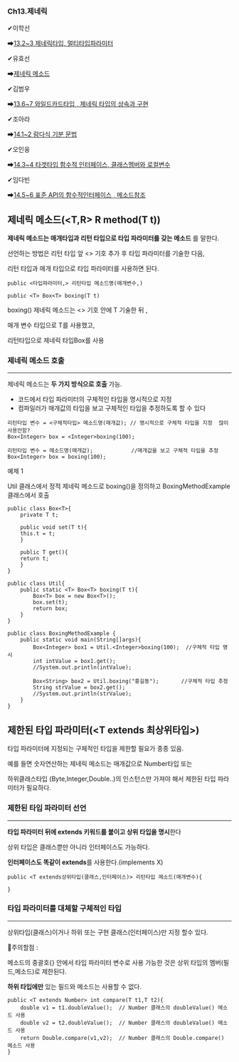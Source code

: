 ### Ch13.제네릭

✔이학선

➡[13.2~3 제네릭타입, 멀티타입파라미터](https://github.com/gkrtjs406/TIL/blob/master/Java/%EC%A0%9C%EB%84%A4%EB%A6%AD(Generic).md)

✔유효선

➡[제네릭 메소드](#제네릭-메소드tr-r-methodt-t)

✔김범우

➡[13.6~7 와일드카드타입 , 제네릭 타입의 상속과 구현](https://github.com/dakdlzhf/JavaGroupStudy/blob/master/%EA%B9%80%EB%B2%94%EC%9A%B0/3%EC%A3%BC%EC%B0%A8.md)

✔조아라

➡[14.1~2 람다식 기분 문법](https://github.com/ara0114/TIL/blob/22069a756ba7e15ac7b5e674b85d394f835ec5ac/JAVA/LambdaExpression.md)

✔오인웅

➡[14.3~4 타겟타입 함수적 인터페이스, 클래스멤버와 로컬변수](https://github.com/mn00149/JavaStudy/blob/master/study.md)

✔임다빈

➡[14.5~6 표준 API의 함수적인터페이스 , 메소드참조](https://github.com/olabeann/JavaStudy/blob/master/0627%20%EB%9E%8C%EB%8B%A4%EC%8B%9D_%ED%95%A8%EC%88%98%EC%A0%81%EC%9D%B8%ED%84%B0%ED%8E%98%EC%9D%B4%EC%8A%A4_%20%EB%A9%94%EC%86%8C%EB%93%9C%20%EC%B0%B8%EC%A1%B0.md)

## 제네릭 메소드(<T,R> R method(T t))

**제네릭 메소드는 매개타입과 리턴 타입으로 타입 파라미터를 갖는 메소드** 를 말한다.

선언하는 방법은 리턴 타입 앞 <> 기호 추가 후 타입 파라미터를 기술한 다음, 

리턴 타입과 매개 타입으로 타입 파라미터를 사용하면 된다.

```
public <타입파라미터,> 리턴타입 메소드명(매개변수,) 
```

```
public <T> Box<T> boxing(T t)
```

boxing() 제네릭 메소드는 <> 기호 안에 T 기술한 뒤 , 

매개 변수 타입으로 T를 사용했고, 

리턴타입으로 제네릭 타입Box<T>를 사용



### 제네릭 메소드 호출

---

제네릭 메소드는 **두 가지 방식으로 호출** 가능.

- 코드에서 타입 파라미터의 구체적인 타입을 명시적으로 지정
- 컴파일러가 매개값의 타입을 보고 구체적인 타입을 추정하도록 할 수 있다

```
리턴타입 변수 = <구체적타입> 메소드명(매개값); // 명시적으로 구체적 타입을 지정  많이사용안함?
Box<Integer> box = <Integer>boxing(100);

리턴타입 변수 = 메소드명(매개값); 			//매개값을 보고 구체적 타입을 추정
Box<Integer> box = boxing(100);
```



예제 1

Util 클래스에서 정적 제네릭 메소드로 boxing()을 정의하고 BoxingMethodExample 클래스에서 호출

```
public class Box<T>{
	private T t;
	
	public void set(T t){
	this.t = t;
	}
	
	public T get(){
	return t;
	}
}
```

```
public class Util{
	public static <T> Box<T> boxing(T t){
		Box<T> box = new Box<T>();
		box.set(t);
		return box;
	}
}
```

```
public class BoxingMethodExample {
	public static void main(String[]args){
		Box<Integer> box1 = Util.<Integer>boxing(100);  //구체적 타입 명시
		int intValue = box1.get();
		//System.out.println(intValue);
		
		Box<String> box2 = Util.boxing("홍길동");		 //구체적 타입 추정
		String strValue = box2.get();
		//System.out.println(strValue);
	}
}
```



## 제한된 타입 파라미터(<T extends 최상위타입>)

타입 파라미터에 지정되는 구체적인 타입을 제한할 필요가 종종 있음.

예를 들면 숫자연산하는 제네릭 메소드는 매개값으로 Number타입 또는 

하위클래스타입 (Byte,Integer,Double..)의 인스턴스만 가져야 해서 제한된 타입 파라미터가 필요하다.



### 제한된 타입 파라미터 선언

---

**타입 파라미터 뒤에 extends 키워드를 붙이고 상위 타입을 명시**한다

상위 타입은 클래스뿐만 아니라 인터페이스도 가능하다. 

**인터페이스도 똑같이 extends**를 사용한다.(implements X)

```
public <T extends상위타입(클래스,인터페이스)> 리턴타입 메소드(매개변수){

}
```



### 타입 파라미터를 대체할 구체적인 타입

---

상위타입(클래스)이거나 하위 또는 구현 클래스(인터페이스)만 지정 할수 있다.

📌주의할점 :

메소드의 중괄호{} 안에서 타입 파라미터 변수로 사용 가능한 것은 상위 타입의 멤버(필드,메소드)로 제한된다.

**하위 타입에만** 있는 필드와 메소드는 사용할 수 없다.

```
public <T extends Number> int compare(T t1,T t2){
	double v1 = t1.doubleValue();  // Number 클래스의 doubleValue() 메소드 사용
	double v2 = t2.doubleValue();  // Number 클래스의 doubleValue() 메소드 사용
	return Double.compare(v1,v2);  // Number 클래스의 Double.compare() 메소드 사용
}
```

